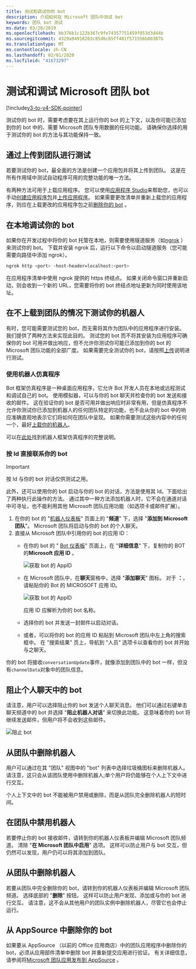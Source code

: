 ```yaml
---
title: 测试和调试你的 bot
description: 介绍如何在 Microsoft 团队中测试 bot
keywords: 团队 bot 测试
ms.date: 03/20/2019
ms.openlocfilehash: bb376b1c122b367c9fe74357751459f053d3d44b
ms.sourcegitcommit: 4329a94918263c85d6c65ff401f571556b80307b
ms.translationtype: MT
ms.contentlocale: zh-CN
ms.lasthandoff: 02/01/2020
ms.locfileid: "41673297"
---
```

# <a name="test-and-debug-your-microsoft-teams-bot"></a>测试和调试 Microsoft 团队 bot

[!include[v3-to-v4-SDK-pointer](~/includes/v3-to-v4-pointer-bots.md)]

测试你的 bot 时，需要考虑要在其上运行你的 bot 的上下文，以及你可能已添加到你的 bot 中的、需要 Microsoft 团队专用数据的任何功能。 请确保你选择的用于测试你的 bot 的方法与其功能保持一致。

## <a name="test-by-uploading-to-teams"></a>通过上传到团队进行测试

若要测试你的 bot，最全面的方法是创建一个应用包并将其上传到团队。 这是在所有作用域中测试自动程序可用的完整功能的唯一方法。

有两种方法可用于上载应用程序。 您可以使用[应用程序 Studio](~/concepts/build-and-test/app-studio-overview.md)来帮助您，也可以手动[创建应用程序包](~/concepts/build-and-test/apps-package.md)并[上传应用程序](~/concepts/deploy-and-publish/apps-upload.md)。 如果需要更改清单并重新上载您的应用程序，则应在上载更改的应用程序包之前[删除你的 bot](#deleting-a-bot-from-teams) 。

## <a name="debug-your-bot-locally"></a>在本地调试你的 bot

如果你在开发过程中将你的 bot 托管在本地，则需要使用隧道服务（如[ngrok](https://ngrok.com/) ）来测试你的 bot。 下载并安装 ngrok 后，运行以下命令以启动隧道服务（您可能需要向路径中添加 ngrok）。

```bash
ngrok http <port> -host-header=localhost:<port>
```

在应用程序清单中使用 ngrok 提供的 https 终结点。 如果关闭命令窗口并重新启动，则会收到一个新的 URL，您需要将你的 bot 终结点地址更新为同时使用该地址。

## <a name="testing-your-bot-without-uploading-to-teams"></a>在不上载到团队的情况下测试你的机器人

有时，您可能需要测试您的 bot，而无需将其作为团队中的应用程序进行安装。 我们提供了两种方法来实现此目的。 测试您的 bot 而不将其安装为应用程序可确保你的 bot 可用并做出响应，但不允许你测试你可能已添加到你的 bot 的 Microsoft 团队功能的全部广度。 如果需要完全测试你的 bot，请按照[上传](#test-by-uploading-to-teams)说明进行测试。

### <a name="use-the-bot-emulator"></a>使用机器人仿真程序

Bot 框架仿真程序是一种桌面应用程序，它允许 Bot 开发人员在本地或远程测试和调试自己的 bot。 使用模拟器，可以与你的 bot 聊天并检查你的 bot 发送和接收的邮件。 这在验证你的 bot 是否可用并做出响应时非常有用，但是仿真程序不允许你测试你已添加到机器人的任何团队特定的功能，也不会从你的 bot 中的响应准确直观地表示它们将如何在团队中呈现。 如果你需要测试这些内容中的任何一个，最好[上载你的机器人](#test-by-uploading-to-teams)。

可以在[此处](/azure/bot-service/bot-service-debug-emulator?view=azure-bot-service-4.0)找到机器人框架仿真程序的完整说明。

### <a name="talk-to-your-bot-directly-by-id"></a>按 Id 直接联系你的 bot

>[!Important]
>按 Id 与你的 bot 对话仅供测试之用。

此外，还可以使用你的 bot 启动与你的 bot 的对话，方法是使用其 Id。下面给出了两种执行此操作的方法。 通过其中一种方法添加机器人时，它不会在通道对话中可寻址，也不能利用其他 Microsoft 团队应用功能（如选项卡或邮件扩展）。

1. 在你的 bot 的 "[机器人仪表板](https://dev.botframework.com/bots)" 页面上的 "**频道**" 下，选择 "**添加到 Microsoft 团队**"。 Microsoft 团队将启动与你的 bot 的个人聊天。
2. 直接从 Microsoft 团队中引用你的 bot 的应用 ID：
   * 在你的 bot 的 " [Bot 仪表板](https://dev.botframework.com/bots)" 页面上，在 "**详细信息**" 下，复制你的 BOT 的**Microsoft 应用 ID** 。
  
     ![获取 bot 的 AppID](~/assets/images/bots_appid_botframework.png)
  
   * 在 Microsoft 团队中，在**聊天**窗格中，选择 "**添加聊天**" 图标。 对于 **：**，请粘贴你的 Bot 的 MICROSOFT 应用 ID。
  
     ![获取 bot 的 AppID](~/assets/images/bots_uploading.png)

     应用 ID 应解析为你的 bot 名称。

   * 选择你的 bot 并发送一封邮件以启动对话。
   * 或者，可以将你的 bot 的应用 ID 粘贴到 Microsoft 团队中左上角的搜索框中。 在 "搜索结果" 页上，导航到 "人员" 选项卡以查看你的 bot 并开始与之聊天。

你的 bot 将接收`conversationUpdate`事件，就像添加到团队中的 bot 一样，但没有`channelData`对象中的团队信息。

## <a name="blocking-a-bot-in-personal-chat"></a>阻止个人聊天中的 bot

请注意，用户可以选择阻止你的 bot 发送个人聊天消息。 他们可以通过右键单击聊天频道中的 bot 并选择 "**阻止机器人对话**" 来切换此功能。 这意味着你的 bot 将继续发送邮件，但用户将不会收到这些邮件。

![阻止 bot](~/assets/images/bots/botdisable.png)

## <a name="removing-a-bot-from-a-team"></a>从团队中删除机器人

用户可以通过在其 "团队" 视图中的 "bot" 列表中选择垃圾桶图标来删除机器人。 请注意，这只会从该团队使用中删除机器人;单个用户将仍能够在个人上下文中进行交互。

个人上下文中的 bot 不能被用户禁用或删除，而是从团队完全删除机器人的短时间。

## <a name="disabling-a-bot-in-teams"></a>在团队中禁用机器人

若要停止你的 bot 接收邮件，请转到你的机器人仪表板并编辑 Microsoft 团队频道。 清除 "**在 Microsoft 团队中启用**" 选项。 这样可以防止用户与 bot 交互，但仍然可以发现，用户仍可以将其添加到团队。

## <a name="deleting-a-bot-from-teams"></a>从团队中删除机器人

若要从团队中完全删除你的 bot，请转到你的机器人仪表板并编辑 Microsoft 团队频道。 选择底部的 "**删除**" 按钮。 这样可以防止用户发现、添加或与你的 bot 进行交互。 请注意，这不会从其他用户的团队实例中删除机器人，尽管它也会停止运行。

## <a name="removing-your-bot-from-appsource"></a>从 AppSource 中删除你的 bot

如果要从 AppSource （以前的 Office 应用商店）中的团队应用程序中删除你的 bot，必须从应用部件清单中删除 bot 并重新提交应用进行验证。 有关详细信息，请参阅将[Microsoft 团队应用发布到 AppSource](~/concepts/deploy-and-publish/apps-publish.md) 。

